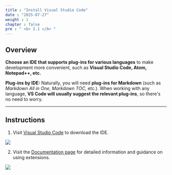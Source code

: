 ```yaml
---
title : "Install Visual Studio Code"
date : "2025-07-27"
weight : 1
chapter : false
pre : " <b> 2.1 </b> "
---
```



## Overview

**Choose an IDE that supports plug-ins for various languages** to make development more convenient, such as **Visual Studio Code, Atom, Notepad++, etc.**

**Plug-ins by IDE:** Naturally, you will need **plug-ins for Markdown** (such as _Markdown All in One_, _Markdown TOC_, etc.). When working with any language, **VS Code will usually suggest the relevant plug-ins**, so there's no need to worry.

---

## Instructions

1. Visit [Visual Studio Code](https://code.visualstudio.com/download) to download the IDE.


![](/images/2.Prerequiste/2.1-dow.png)

2. Visit the [Documentation page](https://code.visualstudio.com/docs) for detailed information and guidance on using extensions.

![](/images/2.Prerequiste/2.1-doc-page.png)
